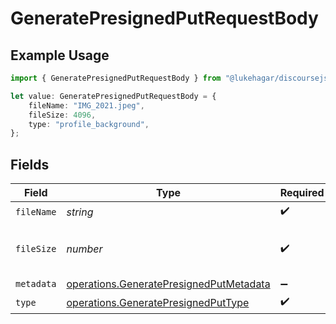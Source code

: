 # GeneratePresignedPutRequestBody

## Example Usage

```typescript
import { GeneratePresignedPutRequestBody } from "@lukehagar/discoursejs/sdk/models/operations";

let value: GeneratePresignedPutRequestBody = {
    fileName: "IMG_2021.jpeg",
    fileSize: 4096,
    type: "profile_background",
};
```

## Fields

| Field                                                                                                     | Type                                                                                                      | Required                                                                                                  | Description                                                                                               | Example                                                                                                   |
| --------------------------------------------------------------------------------------------------------- | --------------------------------------------------------------------------------------------------------- | --------------------------------------------------------------------------------------------------------- | --------------------------------------------------------------------------------------------------------- | --------------------------------------------------------------------------------------------------------- |
| `fileName`                                                                                                | *string*                                                                                                  | :heavy_check_mark:                                                                                        | N/A                                                                                                       | IMG_2021.jpeg                                                                                             |
| `fileSize`                                                                                                | *number*                                                                                                  | :heavy_check_mark:                                                                                        | File size should be represented in bytes.                                                                 | 4096                                                                                                      |
| `metadata`                                                                                                | [operations.GeneratePresignedPutMetadata](../../../sdk/models/operations/generatepresignedputmetadata.md) | :heavy_minus_sign:                                                                                        | N/A                                                                                                       |                                                                                                           |
| `type`                                                                                                    | [operations.GeneratePresignedPutType](../../../sdk/models/operations/generatepresignedputtype.md)         | :heavy_check_mark:                                                                                        | N/A                                                                                                       |                                                                                                           |